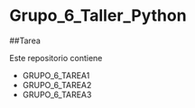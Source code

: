 # Grupo_6_Taller_Python


##Tarea

Este repositorio contiene
- GRUPO_6_TAREA1
- GRUPO_6_TAREA2
- GRUPO_6_TAREA3
